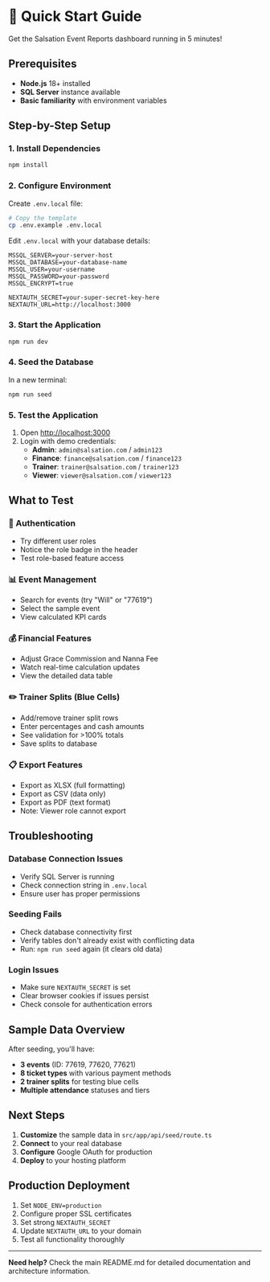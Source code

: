 # 🚀 Quick Start Guide

Get the Salsation Event Reports dashboard running in 5 minutes!

## Prerequisites

- **Node.js** 18+ installed
- **SQL Server** instance available
- **Basic familiarity** with environment variables

## Step-by-Step Setup

### 1. Install Dependencies
```bash
npm install
```

### 2. Configure Environment
Create `.env.local` file:
```bash
# Copy the template
cp .env.example .env.local
```

Edit `.env.local` with your database details:
```env
MSSQL_SERVER=your-server-host
MSSQL_DATABASE=your-database-name  
MSSQL_USER=your-username
MSSQL_PASSWORD=your-password
MSSQL_ENCRYPT=true

NEXTAUTH_SECRET=your-super-secret-key-here
NEXTAUTH_URL=http://localhost:3000
```

### 3. Start the Application
```bash
npm run dev
```

### 4. Seed the Database
In a new terminal:
```bash
npm run seed
```

### 5. Test the Application
1. Open [http://localhost:3000](http://localhost:3000)
2. Login with demo credentials:
   - **Admin**: `admin@salsation.com` / `admin123`
   - **Finance**: `finance@salsation.com` / `finance123`
   - **Trainer**: `trainer@salsation.com` / `trainer123`
   - **Viewer**: `viewer@salsation.com` / `viewer123`

## What to Test

### 🔐 Authentication
- Try different user roles
- Notice the role badge in the header
- Test role-based feature access

### 📊 Event Management
- Search for events (try "Will" or "77619")
- Select the sample event
- View calculated KPI cards

### 💰 Financial Features
- Adjust Grace Commission and Nanna Fee
- Watch real-time calculation updates
- View the detailed data table

### ✏️ Trainer Splits (Blue Cells)
- Add/remove trainer split rows
- Enter percentages and cash amounts
- See validation for >100% totals
- Save splits to database

### 📋 Export Features
- Export as XLSX (full formatting)
- Export as CSV (data only)
- Export as PDF (text format)
- Note: Viewer role cannot export

## Troubleshooting

### Database Connection Issues
- Verify SQL Server is running
- Check connection string in `.env.local`
- Ensure user has proper permissions

### Seeding Fails
- Check database connectivity first
- Verify tables don't already exist with conflicting data
- Run: `npm run seed` again (it clears old data)

### Login Issues
- Make sure `NEXTAUTH_SECRET` is set
- Clear browser cookies if issues persist
- Check console for authentication errors

## Sample Data Overview

After seeding, you'll have:
- **3 events** (ID: 77619, 77620, 77621)
- **8 ticket types** with various payment methods
- **2 trainer splits** for testing blue cells
- **Multiple attendance** statuses and tiers

## Next Steps

1. **Customize** the sample data in `src/app/api/seed/route.ts`
2. **Connect** to your real database
3. **Configure** Google OAuth for production
4. **Deploy** to your hosting platform

## Production Deployment

1. Set `NODE_ENV=production`
2. Configure proper SSL certificates
3. Set strong `NEXTAUTH_SECRET`
4. Update `NEXTAUTH_URL` to your domain
5. Test all functionality thoroughly

---

**Need help?** Check the main README.md for detailed documentation and architecture information.
